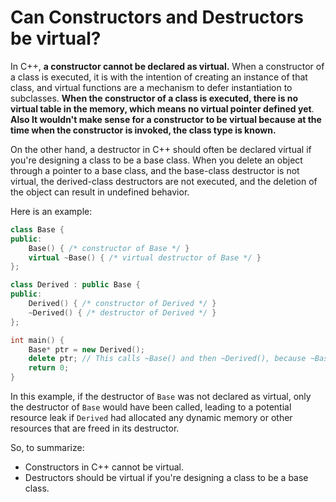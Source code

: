 # Can Constructors and Destructors be virtual?

In C++, **a constructor cannot be declared as virtual.** When a constructor of a class is executed, it is with the intention of creating an instance of that class, and virtual functions are a mechanism to defer instantiation to subclasses. **When the constructor of a class is executed, there is no virtual table in the memory, which means no virtual pointer defined yet**. **Also It wouldn't make sense for a constructor to be virtual because at the time when the constructor is invoked, the class type is known.**

On the other hand, a destructor in C++ should often be declared virtual if you're designing a class to be a base class. When you delete an object through a pointer to a base class, and the base-class destructor is not virtual, the derived-class destructors are not executed, and the deletion of the object can result in undefined behavior.

Here is an example:

```cpp
class Base {
public:
    Base() { /* constructor of Base */ }
    virtual ~Base() { /* virtual destructor of Base */ }
};

class Derived : public Base {
public:
    Derived() { /* constructor of Derived */ }
    ~Derived() { /* destructor of Derived */ }
};

int main() {
    Base* ptr = new Derived();
    delete ptr; // This calls ~Base() and then ~Derived(), because ~Base() is virtual
    return 0;
}
```

In this example, if the destructor of `Base` was not declared as virtual, only the destructor of `Base` would have been called, leading to a potential resource leak if `Derived` had allocated any dynamic memory or other resources that are freed in its destructor.

So, to summarize:

- Constructors in C++ cannot be virtual.
- Destructors should be virtual if you're designing a class to be a base class.